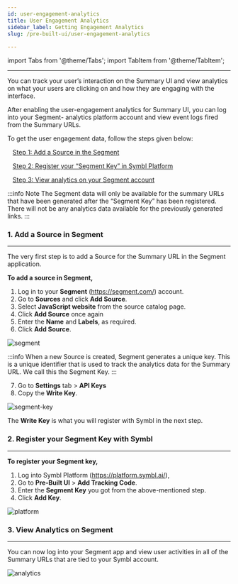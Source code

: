 ```yaml
---
id: user-engagement-analytics
title: User Engagement Analytics
sidebar_label: Getting Engagement Analytics
slug: /pre-built-ui/user-engagement-analytics
 
---
```

 
import Tabs from '@theme/Tabs';
import TabItem from '@theme/TabItem';

---
You can track your user’s interaction on the Summary UI and view analytics on what your users are clicking on and how they are engaging with the interface. 

After enabling the user-engagement analytics for Summary UI, you can log into your Segment- analytics platform account and view event logs fired from the Summary URLs.

To get the user engagement data, follow the steps given below: 

&nbsp;&nbsp;  [Step 1: Add a Source in the Segment](#1-add-a-source-in-segment)<br/>

&nbsp;&nbsp;  [Step 2: Register your “Segment Key” in Symbl Platform](#2-register-your-segment-key-with-symbl)<br/>

&nbsp;&nbsp; [Step 3: View analytics on your Segment account](#3-view-analytics-on-segment)

:::info Note 
The Segment data will only be available for the summary URLs that have been generated after the “Segment Key” has been registered. There will not be any analytics data available for the previously generated links.
:::

### 1. Add a Source in Segment
---

The very first step is to add a Source for the Summary URL in the Segment application.  

**To add a source in Segment,**  
1. Log in to your **Segment** (https://segment.com/) account. 
2. Go to **Sources** and click **Add Source**. 
3. Select **JavaScript website** from the source catalog page.  
4. Click **Add Source** once again 
5. Enter the **Name** and **Labels**, as required. 
6. Click **Add Source**.

![segment](/img/source-set-up.png)

:::info
When a new Source is created, Segment generates a unique key. This is a unique identifier that is used to track the analytics data for the Summary URL. We call this the Segment Key.
:::

7. Go to **Settings** tab > **API Keys**
8. Copy the **Write Key**. 

![segment-key](/img/segment-key.png)

The **Write Key** is what you will register with Symbl in the next step.


### 2. Register your Segment Key with Symbl
---
**To register your Segment key,**
1. Log into Symbl Platform (https://platform.symbl.ai/), 
2. Go to **Pre-Built UI** > **Add Tracking Code**. 
3. Enter the **Segment Key** you got from the above-mentioned step. 
4. Click **Add Key**. 

![platform](/img/pre-built-ui-segment.png)

### 3. View Analytics on Segment
---
You can now log into your Segment app and view user activities in all of the Summary URLs that are tied to your Symbl account.

![analytics](/img/segment-analytics.png)


